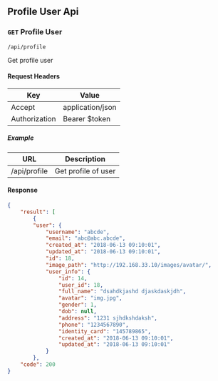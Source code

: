## Profile User Api

### `GET` Profile User
```
/api/profile
```
Get profile user
#### Request Headers
| Key | Value | 
|---|---|
|Accept|application/json
|Authorization|Bearer $token

##### Example
| URL | Description |
|---|---|
| /api/profile | Get profile of user |


#### Response
```json
{
    "result": [
        {
        "user": {
            "username": "abcde",
            "email": "abc@abc.abcde",
            "created_at": "2018-06-13 09:10:01",
            "updated_at": "2018-06-13 09:10:01",
            "id": 18,
            "image_path": "http://192.168.33.10/images/avatar/",
            "user_info": {
                "id": 14,
                "user_id": 18,
                "full_name": "dsahdkjashd djaskdaskjdh",
                "avatar": "img.jpg",
                "gender": 1,
                "dob": null,
                "address": "1231 sjhdkshdaksh",
                "phone": "1234567890",
                "identity_card": "145789865",
                "created_at": "2018-06-13 09:10:01",
                "updated_at": "2018-06-13 09:10:01"
            }
        },
    "code": 200
}
```
